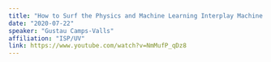 ```yaml
---
title: "How to Surf the Physics and Machine Learning Interplay Machine Learning for Science and Engineering (MLSE) 2020"
date: "2020-07-22"
speaker: "Gustau Camps-Valls"
affiliation: "ISP/UV"
link: https://www.youtube.com/watch?v=NmMufP_qDz8
---
```

